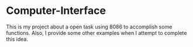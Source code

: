 # Computer-Interface
This is my project about a open task using 8086 to accomplish some functions.
Also, I provide some other examples when I attempt to complete this idea.
